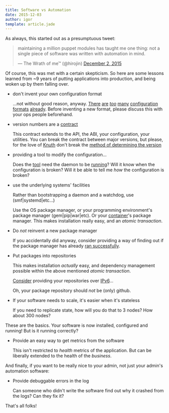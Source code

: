 ```yaml
---
title: Software vs Automation
date: 2015-12-03
author: igor
template: article.jade
---
```


As always, this started out as a presumptuous tweet:

<blockquote class="twitter-tweet" lang="en"><p lang="en" dir="ltr">maintaining
a million puppet modules has taught me one thing: not a single piece of
software was written with automation in mind.</p>&mdash; The Wrath of me™
(@hirojin) <a href="https://twitter.com/hirojin/status/672033157391245314">December 2, 2015</a></blockquote>
<script async src="//platform.twitter.com/widgets.js" charset="utf-8"></script>

<span class="more"></span>

Of course, this was met with a certain skepticism. So here are some lessons
learned from ~9 years of putting applications into production, and being woken
up by them falling over.

* don't invent your own configuration format

   …not without good reason, anyway. 
   [There](http://yaml.org/) [are](http://json.org/)
   [*too*](http://www.w3.org/TR/REC-xml/)
   [many](https://en.wikipedia.org/wiki/INI_file)
   [configuration](https://httpd.apache.org/docs/current/configuring.html)
   [formats](https://en.wikipedia.org/wiki/Zone_file)
   [already](http://riemann.io/api/riemann.config.html).
   Before inventing a new format, please discuss this with your ops people beforehand.

* version numbers are a [contract](http://semver.org/)

   This contract extends to the API, the ABI, your configuration, your utilities.
   You can break the contract between major versions, but please, for the love of
   [Knuth](http://sentimentalversioning.org/) don't break the [method of
   determining the version](https://github.com/elastic/puppet-elasticsearch/pull/477)

* providing a tool to modify the configuration…

   Does the [tool](http://wiki2.dovecot.org/Tools/Doveconf) need the daemon to
   be [running](https://trafficserver.readthedocs.org/en/latest/appendices/command-line/traffic_line.en.html)?
   Will it know when the configuration is broken?  Will it be able to tell me
   *how* the configuration is broken?

* use the underlying systems' facilities

   Rather than bootstrapping a daemon and a watchdog, use (smf|systemd|etc…)

   Use the OS package manager, or your programming environment's package
   manager (gem|pip|war|etc). Or your
   [container](http://blog.gardeviance.org/2015/08/is-there-trouble-brewing-in-land-of.html)'s
   package manager. This makes installation really easy, and an *atomic transaction*.

* Do *not* reinvent a new package manager

   If you accidentally did anyway, consider providing a way of finding out if
   the package manager has already [ran
   successfully](https://github.com/bower/bower/issues/1312).

* Put packages into repositories

   This makes installation *actually* easy, and dependency management possible
   within the above mentioned *atomic transaction*.

   [Consider](https://github.com/nodesource/distributions/issues/170) providing
   your repositories over [IPv6](https://gitlab.com/gitlab-org/gitlab-ce/issues/2481)…

   Oh, your package repository should *not* be (only) github.

* If your software needs to scale, it's easier when it's stateless

   If you need to replicate state, how will you do that to 3 nodes?
   How about 300 nodes?

These are the basics. Your software is now installed, configured and running!
But is it running correctly?

* Provide an easy way to get metrics from the software

   This isn't restricted to *health* metrics of the application. But can be
   liberally extended to the health of the *business*.

And finally, if you want to be really nice to your admin, not just your admin's
automation software:

* Provide debuggable errors in the log

   Can someone who didn't write the software find out why it crashed from the
   logs? Can they fix it?

That's all folks!
